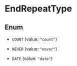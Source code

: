 

# EndRepeatType

## Enum


* `COUNT` (value: `"count"`)

* `NEVER` (value: `"never"`)

* `DATE` (value: `"date"`)



